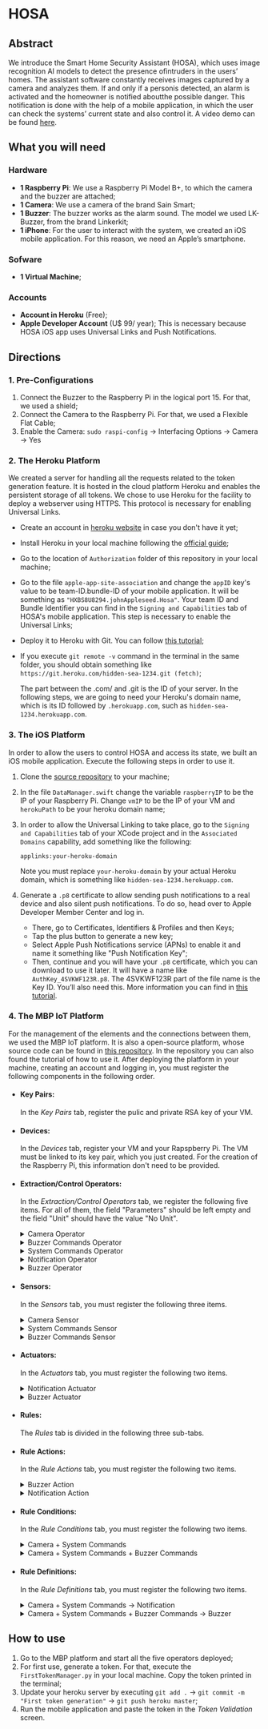 # HOSA

## Abstract

We introduce the Smart Home Security Assistant (HOSA), which uses image recognition AI models to detect the presence ofintruders in the users’ homes. The assistant software constantly receives images captured by a camera and analyzes them. If and only if a personis detected, an alarm is activated and the homeowner is notified aboutthe possible danger. This notification is done with the help of a mobile application, in which the user can check the systems’ current state and also control it. A video demo can be found [here](https://youtu.be/b_f2JWnbJsk).

## What you will need

### Hardware

- **1 Raspberry Pi**: We use a Raspberry Pi Model B+, to which the camera and the buzzer are attached;
- **1 Camera**: We use a camera of the brand Sain Smart;
- **1 Buzzer**: The buzzer works as the alarm sound. The model we used LK-Buzzer, from the brand Linkerkit;
- **1 iPhone**: For the user to interact with the system, we created an iOS mobile application. For this reason, we need an Apple’s smartphone.

### Sofware

- **1 Virtual Machine**;

### Accounts

- **Account in Heroku** (Free);
- **Apple Developer Account** (U$ 99/ year);
  This is necessary because HOSA iOS app uses Universal Links and Push Notifications.

## Directions

### 1. Pre-Configurations

1. Connect the Buzzer to the Raspberry Pi in the logical port 15. For that, we used a shield;
2. Connect the Camera to the Raspberry Pi. For that, we used a Flexible Flat Cable;
3. Enable the Camera: `sudo raspi-config` -> Interfacing Options -> Camera -> Yes

### 2. The Heroku Platform

We created a server for handling all the requests related to the token generation feature. It is hosted in the cloud platform Heroku and enables the persistent storage of all tokens. We chose to use Heroku for the facility to deploy a webserver using HTTPS. This protocol is necessary for enabling Universal Links.

- Create an account in [heroku website](https://www.heroku.com/) in case you don't have it yet;
- Install Heroku in your local machine following the [official guide](https://devcenter.heroku.com/articles/heroku-cli#download-and-install);
- Go to the location of `Authorization` folder of this repository in your local machine;
- Go to the file `apple-app-site-association` and change the `appID` key's value to be team-ID.bundle-ID of your mobile application. It will be something as `"HXBS8U8294.johnAppleseed.Hosa"`. Your team ID and Bundle Identifier you can find in the `Signing and Capabilities` tab of HOSA's mobile application. This step is necessary to enable the Universal Links;
- Deploy it to Heroku with Git. You can follow [this tutorial](https://devcenter.heroku.com/articles/git);
- If you execute `git remote -v` command in the terminal in the same folder, you should obtain something like 
  `https://git.heroku.com/hidden-sea-1234.git (fetch)`;
  
  The part between the .com/ and .git is the ID of your server. In the following steps, we are going to need your Heroku's domain name, which is its ID followed by `.herokuapp.com`, such as `hidden-sea-1234.herokuapp.com`.

### 3. The iOS Platform

In order to allow the users to control HOSA and access its state, we built an iOS mobile application. Execute the following steps in order to use it.

1. Clone the [source repository](https://github.com/lauracorssac/HOSA-iOS) to your machine;
2. In the file `DataManager.swift` change the variable `raspberryIP` to be the IP of your Raspberry Pi. Change `vmIP` to be the IP of your VM and `herokuPath` to be your heroku domain name;
3. In order to allow the Universal Linking to take place, go to the `Signing and Capabilities` tab of your XCode project and in the `Associated Domains` capability, add something like the following:

    `applinks:your-heroku-domain`
  
    Note you must replace `your-heroku-domain` by your actual Heroku domain, which is something like `hidden-sea-1234.herokuapp.com`.
	
4. Generate a `.p8` certificate to allow sending push notifications to a real device and also silent push notifications. To do so, head over to Apple Developer Member Center and log in. 
  	* There, go to Certificates, Identifiers & Profiles and then Keys;
  	* Tap the plus button to generate a new key;
  	* Select Apple Push Notifications service (APNs) to enable it and name it something like "Push Notification Key";
  	* Then, continue and you will have your `.p8` certificate, which you can download to use it later. It will have a name like `AuthKey_4SVKWF123R.p8`. The 4SVKWF123R part of the file name is the Key ID. You’ll also need this. More information you can find in [this tutorial](https://www.raywenderlich.com/11395893-push-notifications-tutorial-getting-started).

### 4. The MBP IoT Platform

For the management of the elements and the connections between them, we used the MBP IoT platform. It is also a open-source platform, whose source code can be found in [this repository](https://github.com/IPVS-AS/MBP). In the repository you can also found the tutorial of how to use it. After deploying the platform in your machine, creating an account and logging in, you must register the following components in the following order.
		
* ####  **Key Pairs**:
  In the _Key Pairs_ tab, register the pulic and private RSA key of your VM.

* ####  **Devices**:
  In the _Devices_ tab, register your VM and your Rapspberry Pi. The VM must be linked to its key pair, which you just created. For the creation of the Raspberry Pi, this information don't need to be provided.

* #### **Extraction/Control Operators**: 

  In the _Extraction/Control Operators_ tab, we register the following five items. For all of them, the field "Parameters" should be left empty and the field "Unit" should have the value "No Unit".
  
    <details>
      <summary>Camera Operator</summary>

  1. Open the _Camera_ folder of this repo;

  2. In the `TokenValidationManager.py` file, change the value of the `YOUR_HEROKU_URL` variable to be the URL of your webserver hosted in Heroku;

  3. Go back to MBP and register a new Operator. There will be a new form and in its _Operator scripts_ section, you must upload all the files inside _Camera Operator_ folder.
    </details>

    <details>
      <summary>Buzzer Commands Operator</summary>
  
  1. Open the _Buzzer Commands_ folder of this repository;

  2. In the `TokenValidationManager.py` file, change the value of the `YOUR_HEROKU_URL` variable to be the URL of your webserver hosted in Heroku;

  3. In the `NotificationManager.py` file, change the value of the `HOST` variable to be the IP of your VM. Change the `BUNDLE_ID` and `TEAM_ID` to be the your's Apple Developer information. Both Bundle ID and Team ID can be found in the `Signing and Capabilities` tab in Xcode. Change the `APNS_KEY_ID` to be the Key ID generated in section 3.4. Change `APNS_AUTH_KEY_PATH` to be the full name of your key. Something like `AuthKey_4SVKWF123R.p8`. Change also the `DEVICE_TOKEN` variable to be the token of your iPhone. When you run the application, this value will be printed by the following function in your `AppDelegate.swift` file;

    ```swift
    func application( _ application: UIApplication, didRegisterForRemoteNotificationsWithDeviceToken deviceToken: Data) {
      let tokenParts = deviceToken.map { data in String(format: "%02.2hhx", data) }
      let token = tokenParts.joined()
      print("Device Token: \(token)")
    }
    ````
    
  4. Place your `.p8` certificate generated in previously in this folder;

  5. Go back to MBP and register a new Operator. There will be a new form and in its _Operator scripts_ section, you must upload all the files inside _Buzzer Commands Operator_ folder.

    </details>

  <details>
  <summary>System Commands Operator</summary>
  
  1. Open the _System Commands_ folder of this repository;

  2. Follow steps 2, 3 and 4 of _Buzzer Commands Operator_;

  3. Go back to MBP and register a new Operator. There will be a new form and in its _Operator scripts_ section, you must upload all the files inside _System Commands Operator_ folder.
  </details>

  <details>
    <summary>Notification Operator</summary>
  
  1. Open the _Notification_ folder of this repository;

  2. Follow the steps 2,3 and 4 of the _Buzzer Commands Operator_;

  3. Go back to MBP and register a new Operator. There will be a new form and in its _Operator scripts_ section, you must upload all the files inside _Notification Operator_ folder.
  </details>

  <details>
    <summary>Buzzer Operator</summary>

    1. Open the _Buzzer_ folder of this repository;

    2. In the `mbp_client.py` file, change the value of the `YOUR_VM_IP` variable to be the IP of your VM;

    3. Go back to MBP and register a new Operator. There will be a new form and in its _Operator scripts_ section, you must upload all the files inside _Buzzer Operator_ folder.
  </details>

* #### **Sensors:** 

  In the _Sensors_ tab, you must register the following three items.

  <details>
    <summary>Camera Sensor</summary>

    * The _Sensor Type_ should be _Camera_;

    * The _Extraction Operator_ should be the _Camera Operator_;

    * The _Device_ should be the Raspberry Pi.
  </details>

  <details>
    <summary>System Commands Sensor</summary>

    * The _Sensor Type_ should be _Touch_;

    * The _Extraction Operator_ should be the _System Commands Operator_;

    * The _Device_ should be the VM.
  </details>

  <details>
    <summary>Buzzer Commands Sensor</summary>

    * The _Sensor Type_ should be _Touch_;

    * The _Extraction Operator_ should be the _Buzzer Commands Operator_;

    * The _Device_ should be the VM.
  </details>

* #### **Actuators**: 
  In the _Actuators_ tab, you must register the following two items.

  <details>
    <summary>Notification Actuator</summary>

    * The _Actuator Type_ may be _Vibration_;

    * The _Control Operator_ should be the _Notification Operator_;

    * The _Device_ should be the VM.
  </details>

  <details>
    <summary>Buzzer Actuator</summary>

    * The _Actuator Type_ may be _Buzzer_;

    * The _Control Operator_ should be the _Buzzer Operator_;

    * The _Device_ should be the Raspberry Pi.
  </details>

* #### **Rules**: 
  The _Rules_ tab is divided in the following three sub-tabs.

* #### **Rule Actions**: 

  In the _Rule Actions_ tab, you must register the following two items.

  <details>
    <summary>Buzzer Action</summary>
  
  * For _Action Type_ select _Actuator Action_;

  * For _Actuator_ select _Buzzer Actuator_;

  * For _suffix_ type "action".
  </details>

  <details>
    <summary>Notification Action</summary>
  
  * For _Action Type_ select _Actuator Action_;

  * For _Actuator_ select _Notification Actuator_;

  * For _suffix_ type "action".
  </details>

* #### **Rule Conditions**: 

  In the _Rule Conditions_ tab, you must register the following two items.

  <details>
    <summary>Camera + System Commands</summary>
  
  * Name it Camera + System Commands. Proceed;

  * Drag the _Camera_ and the _System Commands_ sensors to the indicated place and add an _or_ Operator between them; Proceed;

  * Make sure the pattern is 

    ```
    SELECT * FROM pattern [every (
    event_0= <camera_sensor_ID> OR 
    event_1= <system_commands_sensor_ID>
    )]
    ```
  </details>

  <details>
    <summary> Camera + System Commands + Buzzer Commands</summary>

    * Name it Camera + System Commands + Buzzer Commands. Proceed;

    * Drag the _Camera_, the _System Commands_, and the _Buzzer Commands_ sensors to the indicated place and add two _or_ Operators between them. Proceed;

    * Make sure the pattern is 

    ```
    SELECT * FROM pattern [every (
    event_0= <camera_sensor_ID> OR 
    event_1= <system_commands_sensor_ID> OR
    event_2= <buzzer_commands_sensor_ID>
    )]
    ```

  </details>

* #### **Rule Definitions**: 

  In the _Rule Definitions_ tab, you must register the following two items.

  <details>
    <summary> Camera + System Commands -> Notification</summary>

    * For _Condition_ select _Camera + System Commands_;

    * For _Action_ select _Notification Action_.

  </details>

  <details>
    <summary> Camera + System Commands + Buzzer Commands -> Buzzer</summary>

    * For _Condition_ select _Camera + System Commands + Buzzer Commands_;

    * For _Action_ select _Buzzer Action_.

  </details> 

## How to use

  1. Go to the MBP platform and start all the five operators deployed;
  2. For first use, generate a token. For that, execute the `FirstTokenManager.py` in your local machine. Copy the token printed in the terminal;
  3. Update your heroku server by executing `git add .` -> `git commit -m "First token generation"` -> `git push heroku master`;
  4. Run the mobile application and paste the token in the _Token Validation_ screen.
